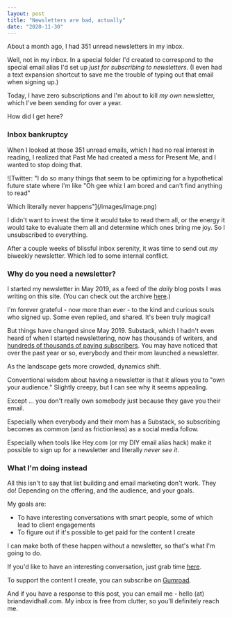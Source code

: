 ```yaml
---
layout: post
title: "Newsletters are bad, actually"
date: "2020-11-30"
---
```


About a month ago, I had 351 unread newsletters in my inbox.

Well, not in my inbox. In a special folder I'd created to correspond to the special email alias I'd set up _just for subscribing to newsletters_. (I even had a text expansion shortcut to save me the trouble of typing out that email when signing up.)

Today, I have zero subscriptions and I'm about to kill _my own_ newsletter, which I've been sending for over a year.

How did I get here?

### Inbox bankruptcy

When I looked at those 351 unread emails, which I had no real interest in reading, I realized that Past Me had created a mess for Present Me, and I wanted to stop doing that.

![Twitter: "I do so many things that seem to be optimizing for a hypothetical future state where I'm like "Oh gee whiz I am bored and can't find anything to read"
<div></div>
Which literally never happens"](/images/image.png)

I didn't want to invest the time it would take to read them all, or the energy it would take to evaluate them all and determine which ones bring me joy. So I unsubscribed to everything.

After a couple weeks of blissful inbox serenity, it was time to send out _my_ biweekly newsletter. Which led to some internal conflict.

### Why do you need a newsletter?

I started my newsletter in May 2019, as a feed of the _daily_ blog posts I was writing on this site. (You can check out the archive [here](https://briandavidhall.com/category/daily/).)

I'm forever grateful - now more than ever - to the kind and curious souls who signed up. Some even replied, and shared. It's been truly magical!

But things have changed since May 2019. Substack, which I hadn't even heard of when I started newslettering, now has thousands of writers, and [hundreds of thousands of paying subscribers](https://thegeyser.substack.com/p/substack-continues-to-rocket-forward). You may have noticed that over the past year or so, everybody and their mom launched a newsletter.

As the landscape gets more crowded, dynamics shift.

Conventional wisdom about having a newsletter is that it allows you to "own your audience." Slightly creepy, but I can see why it seems appealing.

Except ... you don't really own somebody just because they gave you their email.

Especially when everybody and their mom has a Substack, so subscribing becomes as common (and as frictionless) as a social media follow.

Especially when tools like Hey.com (or my DIY email alias hack) make it possible to sign up for a newsletter and literally _never see it_.

### What I'm doing instead

All this isn't to say that list building and email marketing don't work. They do! Depending on the offering, and the audience, and your goals.

My goals are:

- To have interesting conversations with smart people, some of which lead to client engagements
- To figure out if it's possible to get paid for the content I create

I can make both of these happen without a newsletter, so that's what I'm going to do.

If you'd like to have an interesting conversation, just grab time [here](https://calendly.com/briandavidhall/).

To support the content I create, you can subscribe on [Gumroad](https://gumroad.com/briandavidhall).

And if you have a response to this post, you can email me - hello (at) briandavidhall.com. My inbox is free from clutter, so you'll definitely reach me.
